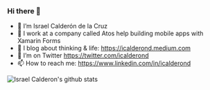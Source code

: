### Hi there 👋

- 🔭 I’m Israel Calderón de la Cruz
- 🏢 I work at a company called Atos help building mobile apps with Xamarin Forms
- 🌱 I blog about thinking & life: https://icalderond.medium.com
- 🦜 I’m on Twitter https://twitter.com/icalderond
- 📫 How to reach me: https://www.linkedin.com/in/icalderond

![Israel Calderon's github stats](https://github-readme-stats.vercel.app/api?username=icalderond&show_icons=true)
